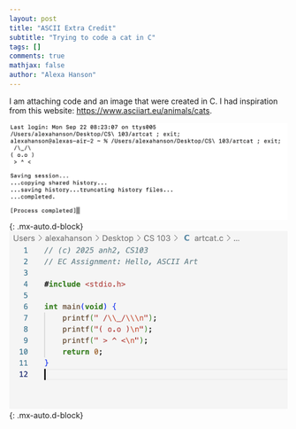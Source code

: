 ```yaml
---
layout: post
title: "ASCII Extra Credit"
subtitle: "Trying to code a cat in C"
tags: []
comments: true
mathjax: false
author: "Alexa Hanson"
---
```


I am attaching code and an image that were created in C. I had inspiration from this website: https://www.asciiart.eu/animals/cats.

![ASCII cat output](/assets/img/Screenshot-of-c-cat.png){: .mx-auto.d-block}
![C source code screenshot](/assets/img/Screenshot-of-c-cat-code.png){: .mx-auto.d-block}
